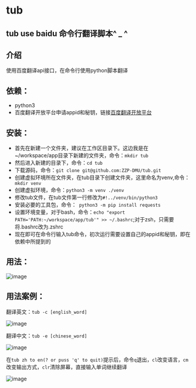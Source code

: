 #               tub


## tub use baidu  命令行翻译脚本^ _ ^


## 介绍
使用百度翻译api接口，在命令行使用python脚本翻译

## 依赖：
- python3
- 百度翻译开放平台申请appid和秘钥，链接[百度翻译开放平台](https://fanyi-api.baidu.com/api/trans/product/desktop)

## 安装：
- 首先在新建一个文件夹，建议在工作区目录下。这边我是在~/workspace/app目录下新建的文件夹，命令：` mkdir tub `
- 然后进入新建的目录下，命令：` cd tub `
- 下载源码，命令：` git clone git@github.com:ZZP-DMU/tub.git `
- 创建虚拟环境所在文件夹，在tub目录下创建文件夹，这里命名为venv,命令：` mkdir venv`
- 创建虚拟环境，命令：` python3 -m venv ./venv `
- 修改tub文件，在tub文件第一行修改为`#!../venv/bin/python3`
- 安装必要的工具包，命令：` python3 -m pip install requests`
- 设置环境变量，对于bash，命令：` echo "export PATH='PATH:~/workspace/app/tub'" >> ~/.bashrc `;对于zsh，只需要将.bashrc改为.zshrc
- 现在即可在命令行输入tub命令，初次运行需要设置自己的appid和秘钥，即在依赖中所提到的

## 用法：

![image](https://user-images.githubusercontent.com/82870401/208221224-a86d9002-22c2-4f7e-8d80-f11af4cddfcc.png)

## 用法案例：

翻译英文：` tub -c [english_word] `

![image](https://user-images.githubusercontent.com/82870401/208221043-6c607fc8-3ee3-4038-9e3b-dd6fe08b2e00.png)


翻译中文：` tub -e [chinese_word] ` 

![image](https://user-images.githubusercontent.com/82870401/208221065-1853e874-0285-4d31-bbe9-b2c4167ea47e.png)

在` tub zh to en(? or puss 'q' to quit) `提示后，命令` q `退出，` cl `改变语言，` cm `改变输出方式，` clr `清除屏幕，直接输入单词继续翻译

![image](https://user-images.githubusercontent.com/82870401/208221162-a3cde2a3-080e-4890-b501-9fa0064cd4bb.png)
